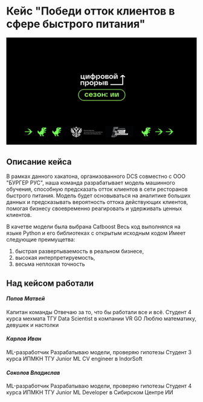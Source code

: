 # Кейс "Победи отток клиентов в сфере быстрого питания"

![Шапка](DCS.png)

## Описание кейса

В рамках данного хакатона, организованного DCS совместно с ООО "БУРГЕР РУС", наша команда разрабатывает модель машинного обучения, способную предсказать отток клиентов в сети ресторанов быстрого питания. Модель будет основываться на аналитике больших данных и предсказывать вероятность оттока действующих клиентов, помогая бизнесу своевременно реагировать и удерживать ценных клиентов.

В качетве модели была выбрана Catboost
Весь код выполнялся на языке Python и его библиотеках с открытым исходным кодом
Имеет следующие преимущетва:
1. быстрая развертываемость в реальном бизнесе, 
2. высокая интерпретируемость, 
3. весьма неплохая точность



## Над кейсом работали

#### *Попов Матвей*
Капитан команды
Отвечаю за то, что бы работали все и всё.
Студент 4  курса мехмата ТГУ
Data Scientist в компании VR GO 
Люблю математику, девушек и настолки

#### *Карлов Иван*
ML-разработчик
Разрабатываю модели, проверяю гипотезы
Студент 3 курса ИПМКН ТГУ
Junior ML CV engineer в IndorSoft

#### *Соколов Владислав*
ML-разработчик
Разрабатываю модели, проверяю гипотезы
Студент 4 курса ИПМКН ТГУ
Junior ML Developer в Сибирском Центре  ИИ



